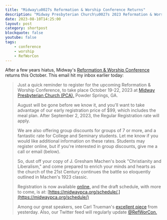 ```yaml
---
title: "Midway\u0027s Reformation & Worship Conference Returns"
description: "Midway Presbyterian Church\u0027s 2023 Reformation & Worship Conference: Christianity or Modernism"
date: 2023-08-10T14:25:00
layout: post
category: shortpost
blockquote: false
youtube: false
tags:
    - conference
    - worship
    - RefWorCon
---
```


After a few years hiatus, Midway's [Reformation & Worship Conference](https://midwaypca.org/church-life/ministries/reformation-worship-conference/) returns this October.  This email hit my inbox earlier today:

> Just a quick reminder to register for the upcoming Reformation & Worship Conference, to take place October 19-22, 2023 at [Midway Presbyterian Church (PCA),](https://midwaypca.org) Powder Springs, GA.
> 
> August will be gone before we know it, and you'll want to take advantage of our early registration price of $99, which includes the meal plan. After September 2, 2023, the Regular Registration rate will apply. 
> 
> We are also offering group discounts for groups of 7 or more, and a fantastic rate for College and Seminary students. Let me know if you would like additional information on these rates. Students may register online, but if you're interested in group discounts, give me a call or email (below).
> 
> So, dust off your copy of J. Gresham Machen's book "Christianity and Liberalism," and come prepared to enrich your minds and hearts as the church of the 21st Century continues the battle so eloquently outlined in Machen's 1923 classic. 
> 
> Registration is now available [online,](https://subsplash.com/midwaypresbyterianchurch/lb/ev/+8twhrj4) and the draft schedule, with more to come, is at: [https://midwaypca.org/schedule/.](https://midwaypca.org/schedule/)
> 
> Among our great speakers, see Carl Trueman's [excellent piece](/blog/turning-worship-into-a-clown-show/) from yesterday. Also, our Twitter feed will regularly update [@RefWorCon.](https://twitter.com/RefWorCon)

